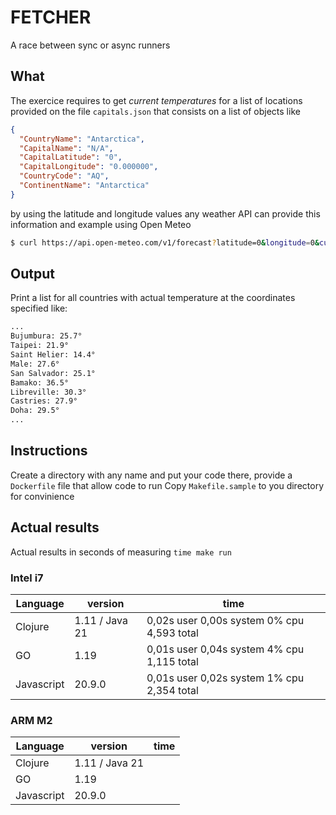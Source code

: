 # FETCHER
A race between sync or async runners

## What
The exercice requires to get *current temperatures* for a list of locations provided on the file `capitals.json` that consists on a list of objects like
```json
{
  "CountryName": "Antarctica",
  "CapitalName": "N/A",
  "CapitalLatitude": "0",
  "CapitalLongitude": "0.000000",
  "CountryCode": "AQ",
  "ContinentName": "Antarctica"
}

```
by using the latitude and longitude values any weather API can provide this information and example using Open Meteo

```bash
$ curl https://api.open-meteo.com/v1/forecast?latitude=0&longitude=0&current_weather=true
```

## Output
Print a list for all countries with actual temperature at the coordinates specified like:

```bash
...
Bujumbura: 25.7°
Taipei: 21.9°
Saint Helier: 14.4°
Male: 27.6°
San Salvador: 25.1°
Bamako: 36.5°
Libreville: 30.3°
Castries: 27.9°
Doha: 29.5°
...
```


## Instructions
Create a directory with any name and put your code there, provide a `Dockerfile` file that allow code to run
Copy `Makefile.sample` to you directory for convinience


## Actual results

Actual results in seconds of measuring `time make run`
### Intel i7
| Language   | version        | time |
|---|---|----|
| Clojure    | 1.11 / Java 21 | 0,02s user 0,00s system 0% cpu 4,593 total |
| GO         | 1.19           | 0,01s user 0,04s system 4% cpu 1,115 total |
| Javascript | 20.9.0         | 0,01s user 0,02s system 1% cpu 2,354 total |

### ARM M2
| Language   | version        | time |
|---|---|----|
| Clojure    | 1.11 / Java 21 |  |
| GO         | 1.19           |  |
| Javascript | 20.9.0         |  |
